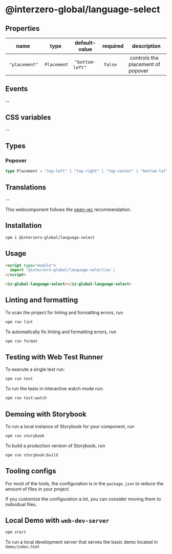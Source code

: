 # @interzero-global/language-select

## Properties
| name | type | default-value | required | description |
|------|------|---------------|----------|-------------|
| `"placement"` | `Placement` | `"bottom-left"` | `false` | controls the placement of popover |

## Events
--

## CSS variables
--

## Types
### Popover
```typescript
type Placement = "top-left" | "top-right" | "top-center" | "bottom-left" | "bottom-right" | "bottom-center" | "left-top" | "left-bottom" | "left-center" | "right-top" | "right-bottom" | "right-center";
```

## Translations
--


This webcomponent follows the [open-wc](https://github.com/open-wc/open-wc) recommendation.

## Installation

```bash
npm i @interzero-global/language-select
```

## Usage

```html
<script type="module">
  import '@interzero-global/language-select/wc';
</script>

<iz-global-language-select></iz-global-language-select>
```

## Linting and formatting

To scan the project for linting and formatting errors, run

```bash
npm run lint
```

To automatically fix linting and formatting errors, run

```bash
npm run format
```

## Testing with Web Test Runner

To execute a single test run:

```bash
npm run test
```

To run the tests in interactive watch mode run:

```bash
npm run test:watch
```

## Demoing with Storybook

To run a local instance of Storybook for your component, run

```bash
npm run storybook
```

To build a production version of Storybook, run

```bash
npm run storybook:build
```


## Tooling configs

For most of the tools, the configuration is in the `package.json` to reduce the amount of files in your project.

If you customize the configuration a lot, you can consider moving them to individual files.

## Local Demo with `web-dev-server`

```bash
npm start
```

To run a local development server that serves the basic demo located in `demo/index.html`
